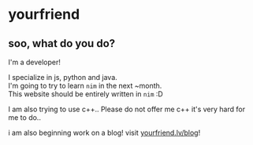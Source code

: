 # yourfriend

## soo, what do you do?

I'm a developer!
  
I specialize in js, python and java.  
I'm going to try to learn `nim` in the next ~month.   
This website should be entirely written in `nim` :D  
 
I am also trying to use c++.. Please do not offer me c++ it's very hard for me to do..

i am also beginning work on a blog! visit [yourfriend.lv/blog](https://yourfriend.lv/blog)!
